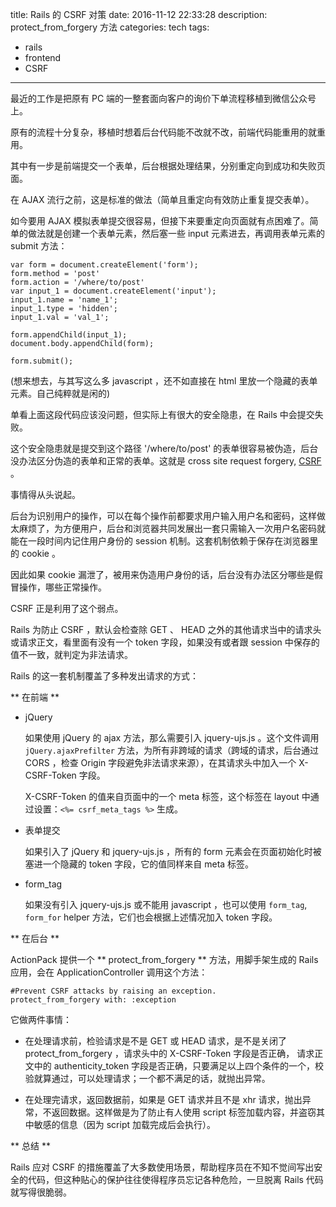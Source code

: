 title: Rails 的 CSRF 对策
date: 2016-11-12 22:33:28
description: protect_from_forgery 方法
categories: tech
tags:
- rails
- frontend
- CSRF
---

最近的工作是把原有 PC 端的一整套面向客户的询价下单流程移植到微信公众号上。

原有的流程十分复杂，移植时想着后台代码能不改就不改，前端代码能重用的就重用。

其中有一步是前端提交一个表单，后台根据处理结果，分别重定向到成功和失败页面。

在 AJAX 流行之前，这是标准的做法（简单且重定向有效防止重复提交表单）。

如今要用 AJAX 模拟表单提交很容易，但接下来要重定向页面就有点困难了。简单的做法就是创建一个表单元素，然后塞一些 input 元素进去，再调用表单元素的 submit 方法：

    var form = document.createElement('form');
    form.method = 'post'
    form.action = '/where/to/post'
    var input_1 = document.createElement('input');
    input_1.name = 'name_1';
    input_1.type = 'hidden';
    input_1.val = 'val_1';
    
    form.appendChild(input_1);
    document.body.appendChild(form);

    form.submit();

(想来想去，与其写这么多 javascript ，还不如直接在 html 里放一个隐藏的表单元素。自己纯粹就是闲的)

单看上面这段代码应该没问题，但实际上有很大的安全隐患，在 Rails 中会提交失败。

这个安全隐患就是提交到这个路径 '/where/to/post' 的表单很容易被伪造，后台没办法区分伪造的表单和正常的表单。这就是 cross site request forgery, [CSRF](https://www.owasp.org/index.php/Cross-Site_Request_Forgery_%28CSRF%29) 。

事情得从头说起。

后台为识别用户的操作，可以在每个操作前都要求用户输入用户名和密码，这样做太麻烦了，为方便用户，后台和浏览器共同发展出一套只需输入一次用户名密码就能在一段时间内记住用户身份的 session 机制。这套机制依赖于保存在浏览器里的 cookie 。

因此如果 cookie 漏泄了，被用来伪造用户身份的话，后台没有办法区分哪些是假冒操作，哪些正常操作。

CSRF 正是利用了这个弱点。

Rails 为防止 CSRF ，默认会检查除 GET 、 HEAD 之外的其他请求当中的请求头或请求正文，看里面有没有一个 token 字段，如果没有或者跟 session 中保存的值不一致，就判定为非法请求。

Rails 的这一套机制覆盖了多种发出请求的方式：

** 在前端 **

- jQuery

  如果使用 jQuery 的 ajax 方法，那么需要引入 jquery-ujs.js 。这个文件调用 `jQuery.ajaxPrefilter` 方法，为所有非跨域的请求（跨域的请求，后台通过 CORS ，检查 Origin 字段避免非法请求来源），在其请求头中加入一个 X-CSRF-Token 字段。 

  X-CSRF-Token 的值来自页面中的一个 meta 标签，这个标签在 layout 中通过设置：`<%= csrf_meta_tags %>` 生成。

- 表单提交

  如果引入了 jQuery 和 jquery-ujs.js ，所有的 form 元素会在页面初始化时被塞进一个隐藏的 token 字段，它的值同样来自 meta 标签。


- form_tag

  如果没有引入 jquery-ujs.js 或不能用 javascript ，也可以使用 `form_tag`, `form_for` helper 方法，它们也会根据上述情况加入 token 字段。

** 在后台 **

ActionPack 提供一个 ** protect_from_forgery ** 方法，用脚手架生成的 Rails 应用，会在 ApplicationController 调用这个方法：

    #Prevent CSRF attacks by raising an exception.
    protect_from_forgery with: :exception

它做两件事情：

- 在处理请求前，检验请求是不是 GET 或 HEAD 请求，是不是关闭了 protect_from_forgery ，请求头中的 X-CSRF-Token 字段是否正确， 请求正文中的 authenticity_token 字段是否正确，只要满足以上四个条件的一个，校验就算通过，可以处理请求；一个都不满足的话，就抛出异常。

- 在处理完请求，返回数据前，如果是 GET 请求并且不是 xhr 请求，抛出异常，不返回数据。这样做是为了防止有人使用 script 标签加载内容，并盗窃其中敏感的信息（因为 script 加载完成后会执行）。


** 总结 **

Rails 应对 CSRF 的措施覆盖了大多数使用场景，帮助程序员在不知不觉间写出安全的代码，但这种贴心的保护往往使得程序员忘记各种危险，一旦脱离 Rails 代码就写得很脆弱。